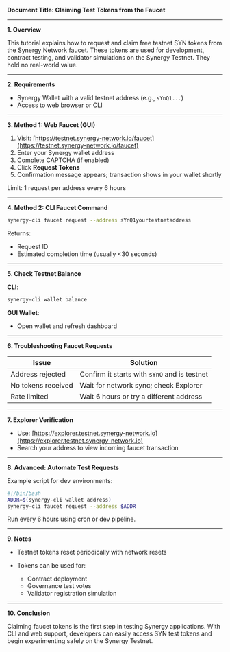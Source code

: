 **Document Title: Claiming Test Tokens from the Faucet**

---

**1. Overview**

This tutorial explains how to request and claim free testnet SYN tokens from the Synergy Network faucet. These tokens are used for development, contract testing, and validator simulations on the Synergy Testnet. They hold no real-world value.

---

**2. Requirements**

* Synergy Wallet with a valid testnet address (e.g., `sYnQ1...`)
* Access to web browser or CLI

---

**3. Method 1: Web Faucet (GUI)**

1. Visit: [https://testnet.synergy-network.io/faucet](https://testnet.synergy-network.io/faucet)
2. Enter your Synergy wallet address
3. Complete CAPTCHA (if enabled)
4. Click **Request Tokens**
5. Confirmation message appears; transaction shows in your wallet shortly

Limit: 1 request per address every 6 hours

---

**4. Method 2: CLI Faucet Command**

```bash
synergy-cli faucet request --address sYnQ1yourtestnetaddress
```

Returns:

* Request ID
* Estimated completion time (usually <30 seconds)

---

**5. Check Testnet Balance**

**CLI**:

```bash
synergy-cli wallet balance
```

**GUI Wallet**:

* Open wallet and refresh dashboard

---

**6. Troubleshooting Faucet Requests**

| Issue              | Solution                                     |
| ------------------ | -------------------------------------------- |
| Address rejected   | Confirm it starts with `sYnQ` and is testnet |
| No tokens received | Wait for network sync; check Explorer        |
| Rate limited       | Wait 6 hours or try a different address      |

---

**7. Explorer Verification**

* Use: [https://explorer.testnet.synergy-network.io](https://explorer.testnet.synergy-network.io)
* Search your address to view incoming faucet transaction

---

**8. Advanced: Automate Test Requests**

Example script for dev environments:

```bash
#!/bin/bash
ADDR=$(synergy-cli wallet address)
synergy-cli faucet request --address $ADDR
```

Run every 6 hours using cron or dev pipeline.

---

**9. Notes**

* Testnet tokens reset periodically with network resets
* Tokens can be used for:

  * Contract deployment
  * Governance test votes
  * Validator registration simulation

---

**10. Conclusion**

Claiming faucet tokens is the first step in testing Synergy applications. With CLI and web support, developers can easily access SYN test tokens and begin experimenting safely on the Synergy Testnet.
